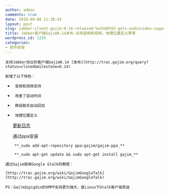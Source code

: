 ```yaml
---
author: admin
comments: true
date: 2010-09-08 11:38:43
layout: post
slug: jabber-client-gajim-0-14-released-%e2%80%93-gets-audiovideo-support-gelolocation-more
title: Jabber客户端Gajim0.14发布-支持音频和视频，地理位置定义等等
wordpress_id: 1235
categories:
- 软件安装
---
```


	支持Jabber协议的客户端Gajim0.14 [发布](http://trac.gajim.org/query?status=closed&milestone=0.14)

	新增了以下特色：
	
  * 
		 音频和视频支持  
	
  * 
		 改善了启动时间
	
  * 
		 群组聊天自动回加
	
  * 
		 地理位置定义

	[更新日志](http://hg.gajim.org/gajim/file/605ca10afd21/ChangeLog)

	通过ppa安装

> 
	
> 
> 
		**_sudo add-apt-repository ppa:gajim/gajim-ppa_**
	
> 
> 
	
> 
> 
		**_sudo apt-get update && sudo apt-get install gajim_**
	
> 
> 

	通过Gajim使用Google Gtalk的教程：

	[http://trac.gajim.org/wiki/GajimGoogleTalk](http://trac.gajim.org/wiki/GajimGoogleTalk)

	PS：Gailm比pigdin的XMPP支持更为强大，是Linux下Gtalk客户端首选


